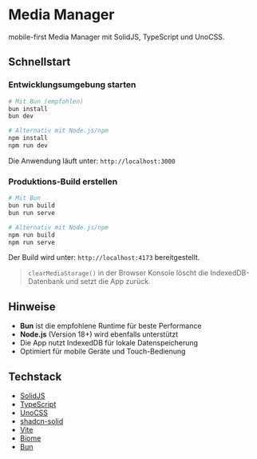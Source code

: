 # Media Manager

mobile-first Media Manager mit SolidJS, TypeScript und UnoCSS.

## Schnellstart

### Entwicklungsumgebung starten

```bash
# Mit Bun (empfohlen)
bun install
bun dev

# Alternativ mit Node.js/npm
npm install
npm run dev
```

Die Anwendung läuft unter: `http://localhost:3000`

### Produktions-Build erstellen

```bash
# Mit Bun
bun run build
bun run serve

# Alternativ mit Node.js/npm
npm run build
npm run serve
```

Der Build wird unter: `http://localhost:4173` bereitgestellt.

> `clearMediaStorage()` in der Browser Konsole löscht die IndexedDB-Datenbank und setzt die App zurück.

## Hinweise

- **Bun** ist die empfohlene Runtime für beste Performance
- **Node.js** (Version 18+) wird ebenfalls unterstützt
- Die App nutzt IndexedDB für lokale Datenspeicherung
- Optimiert für mobile Geräte und Touch-Bedienung

## Techstack

- [SolidJS](https://solidjs.com/)
- [TypeScript](https://www.typescriptlang.org/)
- [UnoCSS](https://unocss.dev/)
- [shadcn-solid](https://shadcn-solid.com/)
- [Vite](https://vitejs.dev/)
- [Biome](https://biomejs.dev/)
- [Bun](https://bun.sh/)
